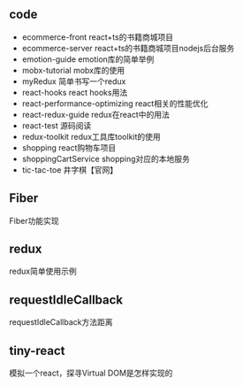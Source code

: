 ## code

+ ecommerce-front react+ts的书籍商城项目
+ ecommerce-server react+ts的书籍商城项目nodejs后台服务
+ emotion-guide emotion库的简单举例
+ mobx-tutorial mobx库的使用
+ myRedux 简单书写一个redux
+ react-hooks react hooks用法
+ react-performance-optimizing react相关的性能优化
+ react-redux-guide redux在react中的用法
+ react-test 源码阅读
+ redux-toolkit redux工具库toolkit的使用
+ shopping react购物车项目
+ shoppingCartService shopping对应的本地服务
+ tic-tac-toe 井字棋【官网】

## Fiber

Fiber功能实现

## redux

redux简单使用示例

## requestIdleCallback

requestIdleCallback方法距离

## tiny-react
模拟一个react，探寻Virtual DOM是怎样实现的
